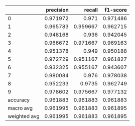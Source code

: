 |              |   precision |   recall |   f1-score |
|:-------------|------------:|---------:|-----------:|
| 0            |    0.971972 | 0.971    |   0.971486 |
| 1            |    0.965783 | 0.959667 |   0.962715 |
| 2            |    0.948168 | 0.936    |   0.942045 |
| 3            |    0.966672 | 0.971667 |   0.969163 |
| 4            |    0.951378 | 0.949    |   0.950188 |
| 5            |    0.972729 | 0.951167 |   0.961827 |
| 6            |    0.932325 | 0.955167 |   0.943607 |
| 7            |    0.980084 | 0.976    |   0.978038 |
| 8            |    0.952233 | 0.9735   |   0.962749 |
| 9            |    0.978602 | 0.975667 |   0.977132 |
| accuracy     |    0.961883 | 0.961883 |   0.961883 |
| macro avg    |    0.961995 | 0.961883 |   0.961895 |
| weighted avg |    0.961995 | 0.961883 |   0.961895 |
